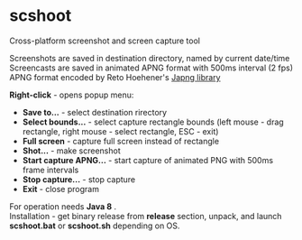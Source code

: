 scshoot
=======

Cross-platform screenshot and screen capture tool  

Screenshots are saved in destination directory, named by current date/time  
Screencasts are saved in animated APNG format with 500ms interval (2 fps)  
APNG format encoded by Reto Hoehener's [Japng library](http://www.reto-hoehener.ch/japng/)  

__Right-click__ - opens popup menu:

*  __Save to...__ - select destination rirectory
*  __Select bounds...__ - select capture rectangle bounds (left mouse - drag rectangle, right mouse - select rectangle, ESC - exit)
*  __Full screen__ - capture full screen instead of rectangle
*  __Shot...__ - make screenshot
*  __Start capture APNG...__ - start capture of animated PNG with 500ms frame intervals
*  __Stop capture...__ - stop capture
*  __Exit__ - close program

For operation needs __Java 8__ .  
Installation - get binary release from __release__ section, unpack, and launch __scshoot.bat__ or __scshoot.sh__ depending on OS.
